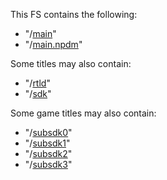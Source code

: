 This FS contains the following:

  - "/[main](NSO.md "wikilink")"
  - "/[main.npdm](NPDM.md "wikilink")"

Some titles may also contain:

  - "/[rtld](NSO.md "wikilink")"
  - "/[sdk](NSO.md "wikilink")"

Some game titles may also contain:

  - "/[subsdk0](NSO.md "wikilink")"
  - "/[subsdk1](NSO.md "wikilink")"
  - "/[subsdk2](NSO.md "wikilink")"
  - "/[subsdk3](NSO.md "wikilink")"
